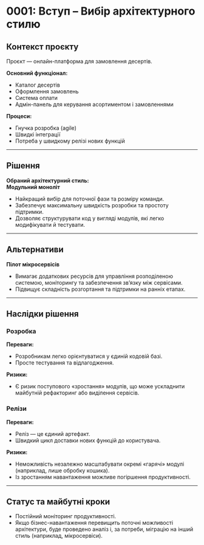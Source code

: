 # 0001: Вступ – Вибір архітектурного стилю

## Контекст проєкту

Проєкт — онлайн-платформа для замовлення десертів.

**Основний функціонал:**
- Каталог десертів
- Оформлення замовлень
- Система оплати
- Адмін-панель для керування асортиментом і замовленнями

**Процеси:**
- Гнучка розробка (agile)
- Швидкі інтеграції
- Потреба у швидкому релізі нових функцій

---

## Рішення

**Обраний архітектурний стиль:**  
**Модульний моноліт**

- Найкращий вибір для поточної фази та розміру команди.
- Забезпечує максимальну швидкість розробки та простоту підтримки.
- Дозволяє структурувати код у вигляді модулів, які легко модифікувати й тестувати.

---

## Альтернативи

**Пілот мікросервісів**
- Вимагає додаткових ресурсів для управління розподіленою системою, моніторингу та забезпечення зв’язку між сервісами.
- Підвищує складність розгортання та підтримки на ранніх етапах.

---

## Наслідки рішення

### Розробка

**Переваги:**
- Розробникам легко орієнтуватися у єдиній кодовій базі.
- Просте тестування та відлагодження.

**Ризики:**
- Є ризик поступового «зростання» модулів, що може ускладнити майбутній рефакторинг або виділення сервісів.

### Релізи

**Переваги:**
- Реліз — це єдиний артефакт.
- Швидкий цикл доставки нових функцій до користувача.

**Ризики:**
- Неможливість незалежно масштабувати окремі «гарячі» модулі (наприклад, лише обробку кошика).
- Із зростанням навантаження можливе погіршення продуктивності.

---

## Статус та майбутні кроки

- Постійний моніторинг продуктивності.
- Якщо бізнес-навантаження перевищить поточні можливості архітектури, буде проведено аналіз і, за потреби, міграцію на інший стиль (наприклад, мікросервіси).
